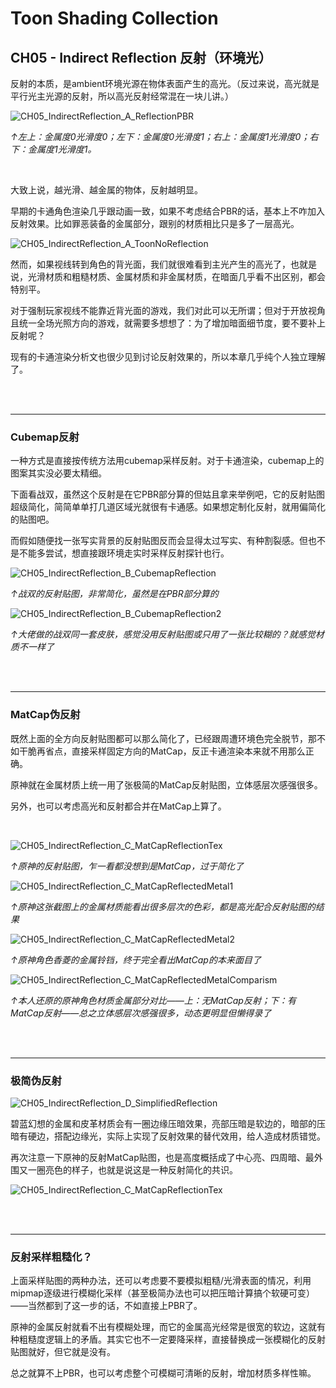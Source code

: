 # Toon Shading Collection 

## CH05 - Indirect Reflection 反射（环境光）

反射的本质，是ambient环境光源在物体表面产生的高光。（反过来说，高光就是平行光主光源的反射，所以高光反射经常混在一块儿讲。）

![CH05_IndirectReflection_A_ReflectionPBR](../imgs/CH05_IndirectReflection_A_ReflectionPBR.png)

*↑左上：金属度0光滑度0；左下：金属度0光滑度1；右上：金属度1光滑度0；右下：金属度1光滑度1。*

<br>

大致上说，越光滑、越金属的物体，反射越明显。

早期的卡通角色渲染几乎跟动画一致，如果不考虑结合PBR的话，基本上不咋加入反射效果。比如罪恶装备的金属部分，跟别的材质相比只是多了一层高光。

![CH05_IndirectReflection_A_ToonNoReflection](../imgs/CH05_IndirectReflection_A_ToonNoReflection.jpg)

然而，如果视线转到角色的背光面，我们就很难看到主光产生的高光了，也就是说，光滑材质和粗糙材质、金属材质和非金属材质，在暗面几乎看不出区别，都会特别平。

对于强制玩家视线不能靠近背光面的游戏，我们对此可以无所谓；但对于开放视角且统一全场光照方向的游戏，就需要多想想了：为了增加暗面细节度，要不要补上反射呢？

现有的卡通渲染分析文也很少见到讨论反射效果的，所以本章几乎纯个人独立理解了。

<br>

<br>

------

### Cubemap反射

一种方式是直接按传统方法用cubemap采样反射。对于卡通渲染，cubemap上的图案其实没必要太精细。

下面看战双，虽然这个反射是在它PBR部分算的但姑且拿来举例吧，它的反射贴图超级简化，简简单单打几道区域光就很有卡通感。如果想定制化反射，就用偏简化的贴图吧。

而假如随便找一张写实背景的反射贴图反而会显得太过写实、有种割裂感。但也不是不能多尝试，想直接跟环境走实时采样反射探针也行。

![CH05_IndirectReflection_B_CubemapReflection](../imgs/CH05_IndirectReflection_B_CubemapReflection.png)

*↑战双的反射贴图，非常简化，虽然是在PBR部分算的*

![CH05_IndirectReflection_B_CubemapReflection2](../imgs/CH05_IndirectReflection_B_CubemapReflection2.png)

*↑大佬做的战双同一套皮肤，感觉没用反射贴图或只用了一张比较糊的？就感觉材质不一样了*

<br>

<br>

------

### MatCap伪反射

既然上面的全方向反射贴图都可以那么简化了，已经跟周遭环境色完全脱节，那不如干脆再省点，直接采样固定方向的MatCap，反正卡通渲染本来就不用那么正确。

原神就在金属材质上统一用了张极简的MatCap反射贴图，立体感层次感强很多。

另外，也可以考虑高光和反射都合并在MatCap上算了。

<br>

![CH05_IndirectReflection_C_MatCapReflectionTex](../imgs/CH05_IndirectReflection_C_MatCapReflectionTex.png)

*↑原神的反射贴图，乍一看都没想到是MatCap，过于简化了*

![CH05_IndirectReflection_C_MatCapReflectedMetal1](../imgs/CH05_IndirectReflection_C_MatCapReflectedMetal1.png)

*↑原神这张截图上的金属材质能看出很多层次的色彩，都是高光配合反射贴图的结果*

![CH05_IndirectReflection_C_MatCapReflectedMetal2](../imgs/CH05_IndirectReflection_C_MatCapReflectedMetal2.png)

*↑原神角色香菱的金属铃铛，终于完全看出MatCap的本来面目了*

![CH05_IndirectReflection_C_MatCapReflectedMetalComparism](../imgs/CH05_IndirectReflection_C_MatCapReflectedMetalComparism.png)

*↑本人还原的原神角色材质金属部分对比——上：无MatCap反射；下：有MatCap反射——总之立体感层次感强很多，动态更明显但懒得录了*

<br>

<br>

------

### 极简伪反射

![CH05_IndirectReflection_D_SimplifiedReflection](../imgs/CH05_IndirectReflection_D_SimplifiedReflection.png)

碧蓝幻想的金属和皮革材质会有一圈边缘压暗效果，亮部压暗是软边的，暗部的压暗有硬边，搭配边缘光，实际上实现了反射效果的替代效用，给人造成材质错觉。

再次注意一下原神的反射MatCap贴图，也是高度概括成了中心亮、四周暗、最外围又一圈亮色的样子，也就是说这是一种反射简化的共识。

![CH05_IndirectReflection_C_MatCapReflectionTex](../imgs/CH05_IndirectReflection_C_MatCapReflectionTex.png)

<br>

<br>

------

### 反射采样粗糙化？

上面采样贴图的两种办法，还可以考虑要不要模拟粗糙/光滑表面的情况，利用mipmap逐级进行模糊化采样（甚至极简办法也可以把压暗计算搞个软硬可变）——当然都到了这一步的话，不如直接上PBR了。

原神的金属反射就看不出有模糊处理，而它的金属高光经常是很宽的软边，这就有种粗糙度逻辑上的矛盾。其实它也不一定要降采样，直接替换成一张模糊化的反射贴图就好，但它就是没有。

总之就算不上PBR，也可以考虑整个可模糊可清晰的反射，增加材质多样性嘛。

